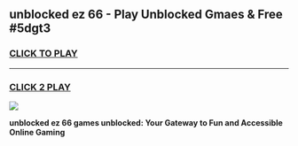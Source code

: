 
## unblocked ez 66 - Play Unblocked Gmaes & Free #5dgt3
<h3>
<a href="https://news.freeplayer.one?title=unblocked_ez_66&ref=03M">CLICK TO PLAY</a></h3>
<hr>

<h3>
<a href="https://news.freeplayer.one?title=unblocked_ez_66&ref=03M">CLICK 2 PLAY</a>
  
</h3>

<a href="https://news.freeplayer.one?title=unblocked_ez_66&ref=03M"><img src="https://clearcache.store/games.png"></a>


**unblocked ez 66 games unblocked: Your Gateway to Fun and Accessible Online Gaming**
